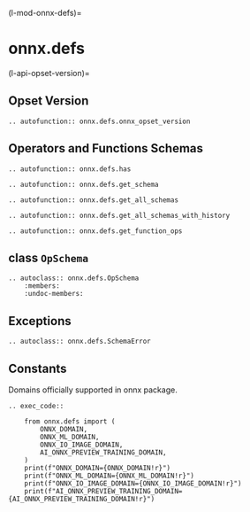 (l-mod-onnx-defs)=

# onnx.defs

(l-api-opset-version)=

## Opset Version

```{eval-rst}
.. autofunction:: onnx.defs.onnx_opset_version
```

## Operators and Functions Schemas

```{eval-rst}
.. autofunction:: onnx.defs.has

.. autofunction:: onnx.defs.get_schema

.. autofunction:: onnx.defs.get_all_schemas

.. autofunction:: onnx.defs.get_all_schemas_with_history

.. autofunction:: onnx.defs.get_function_ops
```

## class `OpSchema`

```{eval-rst}
.. autoclass:: onnx.defs.OpSchema
    :members:
    :undoc-members:
```

## Exceptions

```{eval-rst}
.. autoclass:: onnx.defs.SchemaError
```

## Constants

Domains officially supported in onnx package.

```{eval-rst}
.. exec_code::

    from onnx.defs import (
        ONNX_DOMAIN,
        ONNX_ML_DOMAIN,
        ONNX_IO_IMAGE_DOMAIN,
        AI_ONNX_PREVIEW_TRAINING_DOMAIN,
    )
    print(f"ONNX_DOMAIN={ONNX_DOMAIN!r}")
    print(f"ONNX_ML_DOMAIN={ONNX_ML_DOMAIN!r}")
    print(f"ONNX_IO_IMAGE_DOMAIN={ONNX_IO_IMAGE_DOMAIN!r}")
    print(f"AI_ONNX_PREVIEW_TRAINING_DOMAIN={AI_ONNX_PREVIEW_TRAINING_DOMAIN!r}")
```
